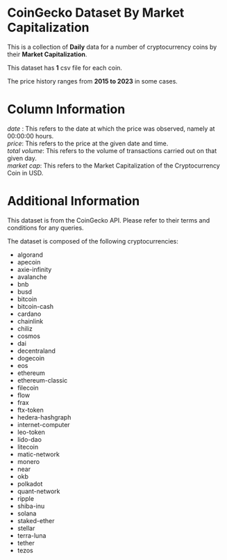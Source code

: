# CoinGecko Dataset By Market Capitalization   

This is a collection of **Daily** data for a number of cryptocurrency coins by their **Market Capitalization**.   

This dataset has **1** csv file for each coin.   

The price history ranges from **2015 to 2023** in some cases.   

# Column Information   

_date_ : This refers to the date at which the price was observed, namely at 00:00:00 hours.   
_price_: This refers to the price at the given date and time.   
_total volume_: This refers to the volume of transactions carried out on that given day.   
_market cap_: This refers to the Market Capitalization of the Cryptocurrency Coin in USD.   

# Additional Information
This dataset is from the CoinGecko API. Please refer to their terms and conditions for any queries.   


The dataset is composed of the following cryptocurrencies:   

* algorand
* apecoin
* axie-infinity
* avalanche
* bnb
* busd
* bitcoin
* bitcoin-cash
* cardano
* chainlink
* chiliz
* cosmos
* dai
* decentraland
* dogecoin
* eos
* ethereum
* ethereum-classic
* filecoin
* flow
* frax
* ftx-token
* hedera-hashgraph
* internet-computer
* leo-token
* lido-dao
* litecoin
* matic-network
* monero
* near
* okb
* polkadot
* quant-network
* ripple
* shiba-inu
* solana
* staked-ether
* stellar
* terra-luna
* tether
* tezos


